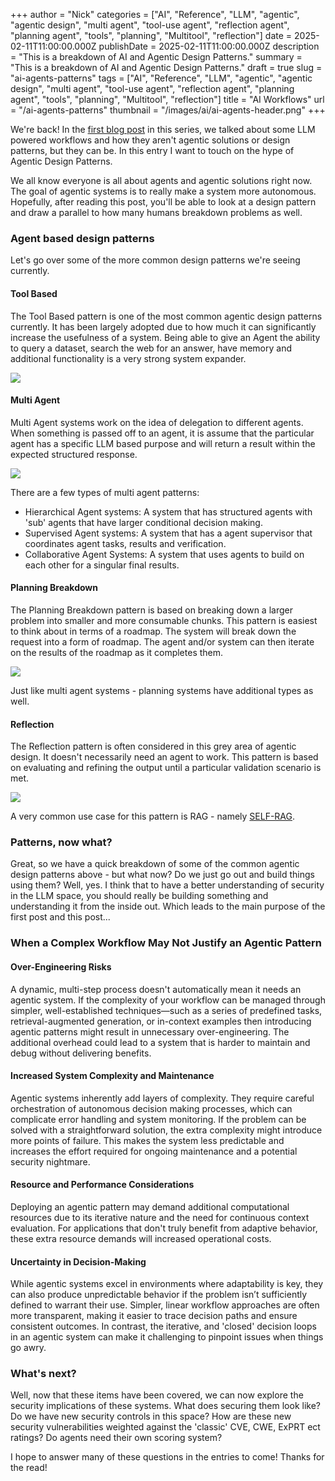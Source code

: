 +++
author = "Nick"
categories = ["AI", "Reference", "LLM", "agentic", "agentic design", "multi agent", "tool-use agent", "reflection agent", "planning agent", "tools", "planning", "Multitool", "reflection"]
date = 2025-02-11T11:00:00.000Z
publishDate = 2025-02-11T11:00:00.000Z
description = "This is a breakdown of AI and Agentic Design Patterns."
summary = "This is a breakdown of AI and Agentic Design Patterns."
draft = true
slug = "ai-agents-patterns"
tags = ["AI", "Reference", "LLM", "agentic", "agentic design", "multi agent", "tool-use agent", "reflection agent", "planning agent", "tools", "planning", "Multitool", "reflection"]
title = "AI Workflows"
url = "/ai-agents-patterns"
thumbnail = "/images/ai/ai-agents-header.png"
+++

We're back! In the [first blog post](https://rootflag.io/ai-workflows/) in this series, we talked about some LLM powered workflows and how they aren't agentic solutions or design patterns, but they can be. In this entry I want to touch on the hype of Agentic Design Patterns.

We all know everyone is all about agents and agentic solutions right now. The goal of agentic systems is to really make a system more autonomous. Hopefully, after reading this post, you'll be able to look at a design pattern and draw a parallel to how many humans breakdown problems as well.

### Agent based design patterns
Let's go over some of the more common design patterns we're seeing currently. 

#### Tool Based
The Tool Based pattern is one of the most common agentic design patterns currently. It has been largely adopted due to how much it can significantly increase the usefulness of a system. Being able to give an Agent the ability to query a dataset, search the web for an answer, have memory and additional functionality is a very strong system expander.

![](/images/ai/agent-tools.png)


#### Multi Agent
Multi Agent systems work on the idea of delegation to different agents. When something is passed off to an agent, it is assume that the particular agent has a specific LLM based purpose and will return a result within the expected structured response.

![](/images/ai/agent-multi.png)

There are a few types of multi agent patterns:
- Hierarchical Agent systems: A system that has structured agents with 'sub' agents that have larger conditional decision making.
- Supervised Agent systems: A system that has a agent supervisor that coordinates agent tasks, results and verification.
- Collaborative Agent Systems: A system that uses agents to build on each other for a singular final results.

#### Planning Breakdown
The Planning Breakdown pattern is based on breaking down a larger problem into smaller and more consumable chunks. This pattern is easiest to think about in terms of a roadmap. The system will break down the request into a form of roadmap. The agent and/or system can then iterate on the results of the roadmap as it completes them. 

![](/images/ai/agent-planning.png)

Just like multi agent systems - planning systems have additional types as well.

#### Reflection
The Reflection pattern is often considered in this grey area of agentic design. It doesn't necessarily need an agent to work. This pattern is based on evaluating and refining the output until a particular validation scenario is met.

![](/images/ai/agent-reflection.png)

A very common use case for this pattern is RAG - namely [SELF-RAG](https://arxiv.org/abs/2310.11511).

### Patterns, now what?
Great, so we have a quick breakdown of some of the common agentic design patterns above - but what now? Do we just go out and build things using them? Well, yes. I think that to have a better understanding of security in the LLM space, you should really be building something and understanding it from the inside out. Which leads to the main purpose of the first post and this post...

### When a Complex Workflow May Not Justify an Agentic Pattern

#### Over-Engineering Risks 
A dynamic, multi-step process doesn't automatically mean it needs an agentic system. If the complexity of your workflow can be managed through simpler, well-established techniques—such as a series of predefined tasks, retrieval-augmented generation, or in-context examples then introducing agentic patterns might result in unnecessary over-engineering. The additional overhead could lead to a system that is harder to maintain and debug without delivering benefits.

#### Increased System Complexity and Maintenance  
Agentic systems inherently add layers of complexity. They require careful orchestration of autonomous decision making processes, which can complicate error handling and system monitoring. If the problem can be solved with a straightforward solution, the extra complexity might introduce more points of failure. This makes the system less predictable and increases the effort required for ongoing maintenance and a potential security nightmare.

#### Resource and Performance Considerations 
Deploying an agentic pattern may demand additional computational resources due to its iterative nature and the need for continuous context evaluation. For applications that don't truly benefit from adaptive behavior, these extra resource demands will increased operational costs.

#### Uncertainty in Decision-Making  
While agentic systems excel in environments where adaptability is key, they can also produce unpredictable behavior if the problem isn’t sufficiently defined to warrant their use. Simpler, linear workflow approaches are often more transparent, making it easier to trace decision paths and ensure consistent outcomes. In contrast, the iterative, and 'closed' decision loops in an agentic system can make it challenging to pinpoint issues when things go awry.

### What's next? 
Well, now that these items have been covered, we can now explore the security implications of these systems. What does securing them look like? Do we have new security controls in this space? How are these new security vulnerabilities weighted against the 'classic' CVE, CWE, ExPRT ect ratings? Do agents need their own scoring system? 

I hope to answer many of these questions in the entries to come! Thanks for the read!
